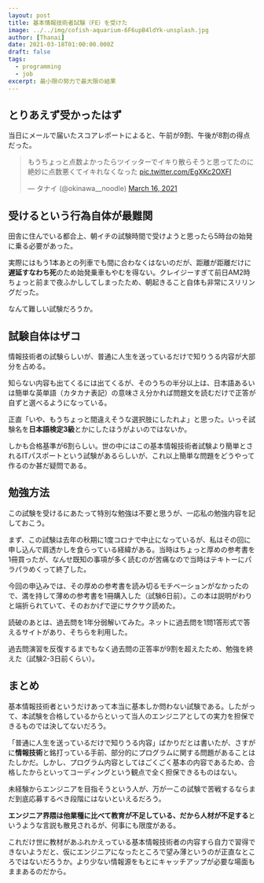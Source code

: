 ```yaml
---
layout: post
title: 基本情報技術者試験（FE）を受けた
image: ../../img/cofish-aquarium-6F6upB4ldYk-unsplash.jpg
author: [Thanai]
date: 2021-03-18T01:00:00.000Z
draft: false
tags:
  - programming
  - job
excerpt: 最小限の努力で最大限の結果
---
```


<!-- prettier-ignore-start -->

## とりあえず受かったはず

当日にメールで届いたスコアレポートによると、午前が9割、午後が8割の得点だった。

<blockquote class="twitter-tweet"><p lang="ja" dir="ltr">もうちょっと点数よかったらツイッターでイキり散らそうと思ってたのに絶妙に点数悪くてイキれなくなった <a href="https://t.co/EgXKc2OXFI">pic.twitter.com/EgXKc2OXFI</a></p>&mdash; タナイ (@okinawa__noodle) <a href="https://twitter.com/okinawa__noodle/status/1371689602214338562?ref_src=twsrc%5Etfw">March 16, 2021</a></blockquote>

## 受けるという行為自体が最難関

田舎に住んでいる都合上、朝イチの試験時間で受けようと思ったら5時台の始発に乗る必要があった。

実際にはもう1本あとの列車でも間に合わなくはないのだが、距離が距離だけに**遅延すなわち死**のため始発乗車もやむを得ない。クレイジーすぎて前日AM2時ちょっと前まで夜ふかししてしまったため、朝起きること自体も非常にスリリングだった。

なんて難しい試験だろうか。

## 試験自体はザコ

情報技術者の試験らしいが、普通に人生を送っているだけで知りうる内容が大部分を占める。

知らない内容も出てくるには出てくるが、そのうちの半分以上は、日本語あるいは簡単な英単語（カタカナ表記）の意味さえ分かれば問題文を読むだけで正答が自ずと選べるようになっている。

正直「いや、もうちょっと間違えそうな選択肢にしたれよ」と思った。いっそ試験名を**日本語検定3級**とかにしたほうがよいのではないか。

しかも合格基準が6割らしい。世の中にはこの基本情報技術者試験より簡単とされるITパスポートという試験があるらしいが、これ以上簡単な問題をどうやって作るのか甚だ疑問である。

## 勉強方法

この試験を受けるにあたって特別な勉強は不要と思うが、一応私の勉強内容を記しておこう。

まず、この試験は去年の秋期に1度コロナで中止になっているが、私はその回に申し込んで肩透かしを食らっている経緯がある。当時はちょっと厚めの参考書を1冊買ったが、なんせ既知の事項が多く読むのが苦痛なので当時はテキトーにパラパラめくって終了した。

今回の申込みでは、その厚めの参考書を読み切るモチベーションがなかったので、満を持して薄めの参考書を1冊購入した（試験6日前）。この本は説明がわりと端折られていて、そのおかげで逆にサクサク読めた。

読破のあとは、過去問を1年分弱解いてみた。ネットに過去問を1問1答形式で答えるサイトがあり、そちらを利用した。

過去問演習を反復するまでもなく過去問の正答率が9割を超えたため、勉強を終えた（試験2-3日前くらい）。

## まとめ

基本情報技術者というだけあって本当に基本しか問わない試験である。したがって、本試験を合格しているからといって当人のエンジニアとしての実力を担保できるものでは決してないだろう。

「普通に人生を送っているだけで知りうる内容」ばかりだとは書いたが、さすがに**情報技術**と銘打っている手前、部分的にプログラムに関する問題があることはたしかだ。しかし、プログラム内容としてはごくごく基本の内容であるため、合格したからといってコーディングという観点で全く担保できるものはない。

未経験からエンジニアを目指そうという人が、万が一この試験で苦戦するならまだ到底応募するべき段階にはないといえるだろう。

**エンジニア界隈は他業種に比べて教育が不足している、だから人材が不足する**というような言説も散見されるが、何事にも限度がある。

これだけ世に教材があふれかえっている基本情報技術者の内容すら自力で習得できないようだと、仮にエンジニアになったところで望み薄というのが正直なところではないだろうか。より少ない情報源をもとにキャッチアップが必要な場面もままあるのだから。

<!-- prettier-ignore-end -->
